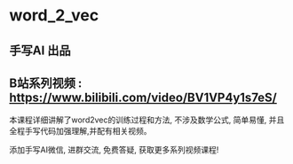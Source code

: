 # word_2_vec
## 手写AI 出品
## B站系列视频 : https://www.bilibili.com/video/BV1VP4y1s7eS/
本课程详细讲解了word2vec的训练过程和方法, 不涉及数学公式, 简单易懂, 并且全程手写代码加强理解,并配有相关视频。

添加手写AI微信, 进群交流, 免费答疑, 获取更多系列视频课程!
